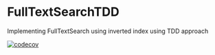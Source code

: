 # FullTextSearchTDD
Implementing FullTextSearch using inverted index using TDD approach 

[![codecov](https://codecov.io/gh/HamedSY/FullTextSearchTDD/branch/master/graph/badge.svg?token=0JI52BSVWD)](https://codecov.io/gh/HamedSY/FullTextSearchTDD)
